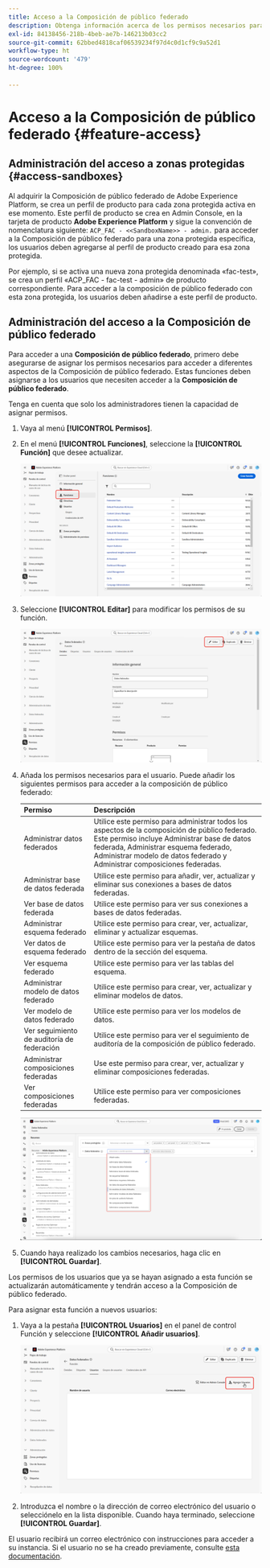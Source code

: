 ```yaml
---
title: Acceso a la Composición de público federado
description: Obtenga información acerca de los permisos necesarios para la Composición de público federado
exl-id: 84138456-218b-4beb-ae7b-146213b03cc2
source-git-commit: 62bbed4818caf06539234f97d4c0d1cf9c9a52d1
workflow-type: ht
source-wordcount: '479'
ht-degree: 100%

---
```


# Acceso a la Composición de público federado {#feature-access}

## Administración del acceso a zonas protegidas {#access-sandboxes}

Al adquirir la Composición de público federado de Adobe Experience Platform, se crea un perfil de producto para cada zona protegida activa en ese momento. Este perfil de producto se crea en Admin Console, en la tarjeta de producto **Adobe Experience Platform** y sigue la convención de nomenclatura siguiente: `ACP_FAC - <<SandboxName>> - admin.` para acceder a la Composición de público federado para una zona protegida específica, los usuarios deben agregarse al perfil de producto creado para esa zona protegida.

Por ejemplo, si se activa una nueva zona protegida denominada «fac-test», se crea un perfil «ACP_FAC - fac-test - admin» de producto correspondiente. Para acceder a la composición de público federado con esta zona protegida, los usuarios deben añadirse a este perfil de producto.

## Administración del acceso a la Composición de público federado

Para acceder a una **Composición de público federado**, primero debe asegurarse de asignar los permisos necesarios para acceder a diferentes aspectos de la Composición de público federado. Estas funciones deben asignarse a los usuarios que necesiten acceder a la **Composición de público federado**.

Tenga en cuenta que solo los administradores tienen la capacidad de asignar permisos.

1. Vaya al menú **[!UICONTROL Permisos]**.

1. En el menú **[!UICONTROL Funciones]**, seleccione la **[!UICONTROL Función]** que desee actualizar.

   ![](assets/access_fda_1.png)

1. Seleccione **[!UICONTROL Editar]** para modificar los permisos de su función.

   ![](assets/access_fda_2.png)

1. Añada los permisos necesarios para el usuario. Puede añadir los siguientes permisos para acceder a la composición de público federado:

   | Permiso | Descripción |
   | ---------- | ----------- |
   | Administrar datos federados | Utilice este permiso para administrar todos los aspectos de la composición de público federado. Este permiso incluye Administrar base de datos federada, Administrar esquema federado, Administrar modelo de datos federado y Administrar composiciones federadas. |
   | Administrar base de datos federada | Utilice este permiso para añadir, ver, actualizar y eliminar sus conexiones a bases de datos federadas. |
   | Ver base de datos federada | Utilice este permiso para ver sus conexiones a bases de datos federadas. |
   | Administrar esquema federado | Utilice este permiso para crear, ver, actualizar, eliminar y actualizar esquemas. |
   | Ver datos de esquema federado | Utilice este permiso para ver la pestaña de datos dentro de la sección del esquema. |
   | Ver esquema federado | Utilice este permiso para ver las tablas del esquema. |
   | Administrar modelo de datos federado | Utilice este permiso para crear, ver, actualizar y eliminar modelos de datos. |
   | Ver modelo de datos federado | Utilice este permiso para ver los modelos de datos. |
   | Ver seguimiento de auditoría de federación | Utilice este permiso para ver el seguimiento de auditoría de la composición de público federado. |
   | Administrar composiciones federadas | Use este permiso para crear, ver, actualizar y eliminar composiciones federadas. |
   | Ver composiciones federadas | Utilice este permiso para ver composiciones federadas. |

   ![](assets/permissions.png)

1. Cuando haya realizado los cambios necesarios, haga clic en **[!UICONTROL Guardar]**.

Los permisos de los usuarios que ya se hayan asignado a esta función se actualizarán automáticamente y tendrán acceso a la Composición de público federado.

Para asignar esta función a nuevos usuarios:

1. Vaya a la pestaña **[!UICONTROL Usuarios]** en el panel de control Función y seleccione **[!UICONTROL Añadir usuarios]**.

   ![](assets/access_fda_4.png)

1. Introduzca el nombre o la dirección de correo electrónico del usuario o selecciónelo en la lista disponible. Cuando haya terminado, seleccione **[!UICONTROL Guardar]**.

<!-- Alternatively, you can assign one of the pre-existing roles to the users, depending on what permissions they need. For more information on assigning pre-existing roles to a user, please read the [guide on managing users for a product profile](https://experienceleague.adobe.com/en/docs/experience-platform/access-control/ui/users).

| Role name | Permissions |
| --------- | ----------- |
| FAC Data Managers | <ul><li>Manage Federated Compositions</li><li>View Federated Databases</li><li>View Federated Schemas</li><li>View Federated Schema Data</li><li>View Federated Data Models</li></ul> |
| FAC Composition Managers | <ul><li>Manage Federated Compositions</li></ul> |
| FAC Administrators | <ul><li>Manage Federated Data</li></ul> | -->

El usuario recibirá un correo electrónico con instrucciones para acceder a su instancia. Si el usuario no se ha creado previamente, consulte [esta documentación](https://experienceleague.adobe.com/es/docs/experience-platform/access-control/abac/permissions-ui/users).
